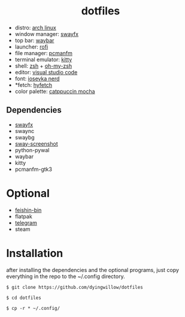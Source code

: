 <h1 align="center">dotfiles</h1>

- distro: [arch linux](https://archlinux.org/)
- window manager: [swayfx](https://github.com/WillPower3309/swayfx)
- top bar: [waybar](https://github.com/Alexays/Waybar)
- launcher: [rofi](https://github.com/davatorium/rofi)
- file manager: [pcmanfm](https://archlinux.org/packages/extra/x86_64/pcmanfm-gtk3/)
- terminal emulator: [kitty](https://sw.kovidgoyal.net/kitty/)
- shell: [zsh](https://www.zsh.org/) + [oh-my-zsh](https://ohmyz.sh/)
- editor: [visual studio code](https://github.com/microsoft/vscode)
- font: [iosevka nerd](https://github.com/ryanoasis/nerd-fonts)
- *fetch: [hyfetch](https://github.com/hykilpikonna/hyfetch)
- color palette: [catppuccin mocha](https://github.com/catppuccin/catppuccin)

## Dependencies

- [swayfx](https://aur.archlinux.org/packages/swayfx)
- swaync
- swaybg
- [sway-screenshot](https://aur.archlinux.org/packages/sway-screenshot)
- python-pywal
- waybar
- kitty
- pcmanfm-gtk3

# Optional
- [feishin-bin](https://aur.archlinux.org/packages/feishin-bin)
- flatpak
- [telegram](https://desktop.telegram.org/)
- steam

# Installation

after installing the dependencies and the optional programs, just copy everything in the repo to the ~/.config directory.

```
$ git clone https://github.com/dyingwillow/dotfiles

$ cd dotfiles

$ cp -r * ~/.config/ 
```
